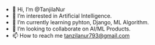 - 👋 Hi, I’m @TanjilaNur
- 👀 I’m interested in Artificial Intelligence.
- 🌱 I’m currently learning pyhton, Django, ML Algorithm.
- 💞️ I’m looking to collaborate on AI/ML Products.
- 📫 How to reach me tanzilanur793@gmail.com

<!---
TanjilaNur/TanjilaNur is a ✨ special ✨ repository because its `README.md` (this file) appears on your GitHub profile.
You can click the Preview link to take a look at your changes.
--->
